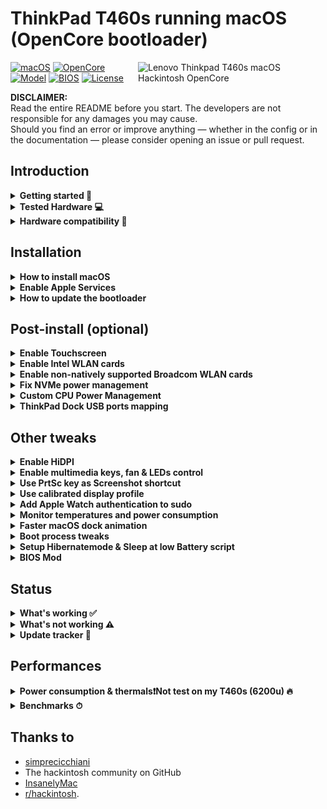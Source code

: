 # ThinkPad T460s running macOS (OpenCore bootloader)

<img align="right" src="/Images/t460s-monterey.png" alt="Lenovo Thinkpad T460s macOS Hackintosh OpenCore" width="300">

[![macOS](https://img.shields.io/badge/macOS-12.3.1-blue)](https://developer.apple.com/documentation/macos-release-notes)
[![OpenCore](https://img.shields.io/badge/OpenCore-0.8.0-green)](https://github.com/acidanthera/OpenCorePkg)
[![Model](https://img.shields.io/badge/Model-20F9*-lightgrey)](https://psref.lenovo.com/Product/ThinkPad_T460s)
[![BIOS](https://img.shields.io/badge/BIOS-1.53-yellow)](https://pcsupport.lenovo.com/us/en/products/laptops-and-netbooks/thinkpad-t-series-laptops/thinkpad-t460s/downloads/driver-list/component?name=BIOS%2FUEFI)
[![License](https://img.shields.io/badge/license-MIT-purple)](/LICENSE)

**DISCLAIMER:**  
Read the entire README before you start.
The developers are not responsible for any damages you may cause.  
Should you find an error or improve anything — whether in the config or in the documentation — please consider opening an issue or pull request.

## Introduction

<details>  
<summary><strong>Getting started 📖</strong></summary>
</br>

**Meet the bootloader:**

- [Why OpenCore](https://dortania.github.io/OpenCore-Install-Guide/why-oc.html)
- Dortania's [website](https://dortania.github.io)

**Recommended tools:**

- Plist editor [ProperTree](https://github.com/corpnewt/ProperTree)
- Handy-dandy ESP mounting script [MountEFI](https://github.com/corpnewt/MountEFI)
- Update OpenCore and kexts [OCAuxiliaryTools](https://github.com/ic005k/OCAuxiliaryTools)

**Resources**

- [OpenCore](https://github.com/acidanthera/OpenCorePkg)
- [OC-little](https://github.com/daliansky/OC-little)
- [X1 Carbon config](https://github.com/tylernguyen/x1c6-hackintosh)
- [T460 config](https://github.com/MSzturc/Lenovo-T460-OpenCore)

</details>

</details>

<details>  
<summary><strong>Tested Hardware 💻</strong></summary>
</br>

| Model              | Thinkpad T460s 20F90002\*\*                                                                               |
| :----------------- | :-------------------------------------------------------------------------------------------------------- |
| Processor          | Core i5-6200U (2C, 2.4 / 3.0GHz, 3MB)                                                                     |
| Graphics           | Integrated Intel HD Graphics 520                                                                          |
| Memory             | 4GB Soldered + 8GB DIMM 2133MHz DDR4, dual-channel                                                        |
| Display            | 14" Full HD (1920x1080) IPS, Touch (read [Post-install>Enable Touchscreen](https://github.com/simprecicchiani/ThinkPad-T460s-macOS-OpenCore#post-install-optional))    |
| Storage            | Western Digital Black SN550 500GB NVMe SSD                                                                |
| Ethernet           | Intel Ethernet Connection I219-LM (Jacksonville)                                                          |
| WLAN + Bluetooth   | 11ac+BT, Intel® Dual Band Wireless-AC 8260, 2x2 card                                                      |
| Camera             | HD720p resolution, low light sensitive, fixed focus                                                       |
| Audio support      | HD Audio, Realtek ALC3245 codec, stereo speakers 1Wx2, dual array microphone, combo audio/microphone jack |
| Keyboard           | 6-row, spill-resistant, multimedia Fn keys, LED backlight                                                 |
| Battery            | Front Li-Polymer 3-cell (23Wh) and rear Li-Ion 3-cell (26Wh), both Integrated                             |

</details>

<details>  
<summary><strong>Hardware compatibility 🧰</strong></summary>
</br>

This EFI will suit any T460s regardless of CPU model<sup>[1](#CPU)</sup>, amount of RAM, display resolution<sup>[2](#Res)</sup> and internal storage<sup>[3](#NVMe)</sup>.

<a name="CPU">1</a>. Optional custom CPU Power Management guide.  
<a name="Res">2</a>. 1440p displays should change `NVRAM -> Add -> 7C436110-AB2A-4BBB-A880-FE41995C9F82 -> UIScale`:`2` to get proper scaling while booting.  
<a name="NVMe">3</a>. Follow NVMe fix guide below for NVMe drives.

This bootloader configuration will probably suit other 6th generation Thinkpads, but there could be some defacts (i. e. not working usb ports, can't connect any displays.. etc.). If you own a model other then a T460s check out these repositories:
| Maintainer | Model | Bootloader |
| :------------ | ----------: | ---------: |
| MSzturc | [T460](https://github.com/MSzturc/Lenovo-T460-OpenCore) | Opencore |
| duszmox | [X1 Carbon Gen 4](https://github.com/duszmox/ThinkPad-X1C4-macOS-OpenCore) | Opencore |
| Tluck | [T560/T460](https://github.com/tluck/Lenovo-T460-Clover) | Clover |

</details>

## Installation

<details>  
<summary><strong>How to install macOS</strong></summary>
</br>

1. [Create an installation media](https://dortania.github.io/OpenCore-Install-Guide/installer-guide/#making-the-installer)
1. Download the [latest EFI folder](https://github.com/simprecicchiani/ThinkPad-T460s-macOS-OpenCore/releases) and copy it into the ESP partiton
1. Change your BIOS settings according to the table below
1. Boot from the USB installer (press `F12` to choose boot volume) and [start the installation process](https://dortania.github.io/OpenCore-Install-Guide/installation/installation-process.html#booting-the-opencore-usb)

| Menu     |                   |                                 | Setting     |
| -------- | ----------------- | ------------------------------- | ----------- |
| Config   | USB               | UEFI BIOS Support               | `Enable`    |
|          | Power             | Intel SpeedStep Technology      | `Enable`    |
|          |                   | CPU Power Management            | `Enable`    |
|          | CPU               | Hyper-Threading Technology      | `Enable`    |
| Security | Security Chip     |                                 | `Disable`   |
|          | Memory Protection | Execution Prevention            | `Enable`    |
|          | Virtualization    | Intel Virtualization Technology | `Enable`    |
|          |                   | Intel VT-d Feature              | `Enable`    |
|          | Anti-Theft        | Computrace                      | `Disable`   |
|          | Secure Boot       |                                 | `Disable`   |
|          | Intel SGX         |                                 | `Disable`   |
|          | Device Guard      |                                 | `Disable`   |
| Startup  | UEFI/Legacy Boot  |                                 | `UEFI Only` |
|          | CSM Support       |                                 | `No`        |
|          | Boot Mode         |                                 | `Quick`     |

</details>

<details>  
<summary><strong>Enable Apple Services</strong></summary>
</br>

1. Run the following script in Terminal

```bash
git clone https://github.com/corpnewt/GenSMBIOS && cd GenSMBIOS && chmod +x GenSMBIOS.command && ./GenSMBIOS.command
```

2. Type `3` to Generate SMBIOS, then press ENTER
3. Type `MacbookPro16,3 5`, then press ENTER. Leave this Terminal window open.
4. Open `/EFI/OC/Config.plist` with any editor and navigate to `PlatformInfo -> Generic`
5. Add the script's last result to `MLB, SystemSerialNumber and SystemUUID`

```diff
<key>PlatformInfo</key>
<dict>
   <key>Generic</key>
   <array>
      </dict>
         <key>AdviseWindows</key>
         <false/>
         <key>SystemMemoryStatus</key>
         <string>Auto</string>
         <key>MLB</key>
+        <string>M0000000000000001</string>
         <key>ProcessorType</key>
         <integer>0</integer>
         <key>ROM</key>
         <data>ESIzRFVm</data>
         <key>SpoofVendor</key>
         <true/>
         <key>SystemProductName</key>
         <string>MacBookPro16,3</string>
         <key>SystemSerialNumber</key>
+        <string>W00000000001</string>
         <key>SystemUUID</key>
+        <string>00000000-0000-0000-0000-000000000000</string>
      </dict>
   </array>
</dict>
```

6. Save and reboot the system

</details>

<details>  
<summary><strong>How to update the bootloader</strong></summary>
</br>

1. Download the [latest release](https://github.com/simprecicchiani/ThinkPad-T460s-macOS-OpenCore/releases)
1. Copy and Paste your `PlatfromInfo`
1. Enable optional kexts if needed (NVMEFix, AirportItlwm, etc.)
1. Test the new bootloader with an USB stick (Set `BootProtect: None` whenever booting with external drives)
1. Customize boot preferences (skip picker, disable verbose, etc.)
1. Mount your ESP partition
1. Backup your old EFI folder and replace it with the new one

</details>

## Post-install (optional)


<details>  
<summary><strong>Enable Touchscreen</strong></summary>
</br>

1. Open `/EFI/OC/Config.plist` with any editor
1. Add the content of [#touchscreen.plist](EFI/OC/%23touchscreen.plist)
1. Save and reboot the system

P.S. Tested on bigsur, working with gestures
https://youtu.be/-F0JAVIG92M
</details>



<details>  
<summary><strong>Enable Intel WLAN cards</strong></summary>
</br>

1. Open `/EFI/OC/Config.plist` with any editor
1. Add the content of [#intel-wlan.plist](/EFI/OC/%23intel-wlan.plist) according to your macOS version
1. Save and reboot the system

**Note:** The drivers provided in this repo are for Monterey only; if you're running a different version of macOS please use the corresponding [AirportItlwm.kext](https://github.com/OpenIntelWireless/itlwm/releases).If you have any problem please reference to the [IntelBluetoothFirmware](https://openintelwireless.github.io/IntelBluetoothFirmware/FAQ.html#what-does-this-kext-do)

Optional: [Remove unnecessary firmware files from OpenIntelWireless drivers](/Guides/Clean-OpenIntelWireless.md).

</details>

<details>
<summary><strong>Enable non-natively supported Broadcom WLAN cards</strong></summary>
</br>

1. Download [AirportBrcmFixup](https://github.com/acidanthera/AirportBrcmFixup/releases) and
   [BrcmPatchRAM](https://github.com/acidanthera/BrcmPatchRAM/releases).
1. Copy AirportBrcmFixup.kext, BrcmBluetoothInjector.kext, BrcmFirmwareData.kext and BrcmPatchRAM3.kext to `/EFI/OC/Kexts`
1. Open `/EFI/OC/Config.plist` with any editor
1. Add the content of [#broadcom-wlan.plist](/EFI/OC/%23broadcom-wlan.plist)

1. Save and reboot the system
If you have any problem please reference to the [AirportBrcmFixup](https://github.com/acidanthera/AirportBrcmFixup)
</details>

<details>  
<summary><strong>Fix NVMe power management</strong></summary>
</br>

1. Open `/EFI/OC/Config.plist` with any editor
1. Add the content of [#nvme-fix.plist](/EFI/OC/%23nvme-fix.plist)
1. Save and reboot the system

</details>

<details>  
<summary><strong>Custom CPU Power Management</strong></summary>
</br>

1. Run the following script in Terminal

```bash
git clone https://github.com/corpnewt/CPUFriendFriend; cd CPUFriendFriend; chmod +x ./CPUFriendFriend.command; ./CPUFriendFriend.command
```

1. When asked, select preferred values
1. From the pop-up window, copy `ssdt_data.aml` into `/EFI/OC/ACPI/` folder (rename it if you'd like)
1. Open `/EFI/OC/Config.plist` with any editor
1. Add the content of [#cpu-pm.plist](/EFI/OC/%23cpu-pm.plist) (make sure SSDT-PLUG.aml is disabled and match your new SSDT filename)
1. Save and reboot the system

</details>

<details>  
<summary><strong>ThinkPad Dock USB ports mapping</strong></summary>
</br>

I've never had one so there's a chance something might not be working. [USB mapping guide](https://dortania.github.io/OpenCore-Post-Install/usb/).

</details>

## Other tweaks

<details>  
<summary><strong>Enable HiDPI</strong></summary>
</br>

1. [Disable SIP](https://dortania.github.io/OpenCore-Install-Guide/troubleshooting/troubleshooting.html#disabling-sip)
1. Run the following script in Terminal
   ```bash
   bash -c "$(curl -fsSL https://raw.githubusercontent.com/xzhih/one-key-hidpi/master/hidpi.sh)"
   ```
1. Follow the instructions, then reboot
1. Re-enable SIP (if desired)

[Alternative method](https://github.com/bbhardin/A-Guide-to-MacOS-Scaled-Resolutions)

</details>

<details>  
<summary><strong>Enable multimedia keys, fan & LEDs control </strong></summary>
</br>

1. Download and install [YogaSMC-App-Release.dmg](https://github.com/zhen-zen/YogaSMC/releases) (both the pref-panel and app itself)
1. Open the app
1. Check the `launch on login` option

</details>

<details>  
<summary><strong>Use PrtSc key as Screenshot shortcut</strong></summary>
</br>

Super useful shortcut that I wish I had it on my previous MBP. Default is `⌘⇧5`.

1. Open SystemPreferences.app
1. Go under `Keyboard > Shortcuts > Screenshots`
1. Click on `Screenshot and recording options` field
1. Press `PrtSc` on your keyboard (it should came out as `F13`)

</details>

<details>  
<summary><strong>Use calibrated display profile</strong></summary>
</br>

NotebookCheck's calibrated profiles. Not all panel are the same, final result may vary.

1. Run one of the following script in Terminal
   - for 1440p displays
     ```bash
     cd ~/Library/ColorSync/Profiles; wget https://github.com/simprecicchiani/ThinkPad-T460s-macOS-OpenCore/raw/master/Files/DisplayColorProfiles/T460s_WQHD_VVX14T058J02.icm
     ```
   - for 1080p displays
     ```bash
     cd ~/Library/ColorSync/Profiles; wget https://github.com/simprecicchiani/ThinkPad-T460s-macOS-OpenCore/raw/master/Files/DisplayColorProfiles/T460s_FHD_N140HCE_EAA.icm
     ```
2. Go under `SystemPreferences > Displays > Colour`
3. Select the profile

<img src="/Images/display-profile.png" alt="Lenovo Thinkpad T460s macOS Hackintosh OpenCore" height="300">

</details>

<details>
<summary><strong>Add Apple Watch authentication to sudo</strong></summary>
</br>

If you have an Apple Watch and you already [replaced the build in WiFi card](/Guides/Replace-WLAN.md), you could enable authenticating as sudo with you Apple Watch using [pam-watch](https://github.com/biscuitehh/pam-watchid).

1. Download the latest [ZIP file](https://github.com/biscuitehh/pam-watchid/archive/main.zip)
2. Unzip, which by default creates a folder called pam-watchid-main.
3. Open Terminal and install it:

   - `$ cd ~/Downloads/pam-watchid-main`
   - `$ sudo make install`

4. Regsiter the new PAM module for sudo:

   - Edit /etc/pam.d/sudo
   - Add a new line under line 1 (which is a comment) containing:
     ```bash
     auth sufficient pam_watchid.so
     ```

That’s it. Now, whenever you use sudo, you have the option of using your Watch to authenticate.
<img src="/Images/AW-sudo.png" alt="Apple Watch authenticating with sudo" height="300">

   </details>

<details>  
<summary><strong>Monitor temperatures and power consumption</strong></summary>
</br>

1. Download and install [HWMonitor](https://github.com/kzlekk/HWSensors/releases)
1. Check `launch on login` (optional)

</details>

<details>  
<summary><strong>Faster macOS dock animation</strong></summary>
</br>

This enables auto-hide and speeds up the animation

1. Run the following script in Terminal
   ```bash
   defaults write com.apple.dock autohide-delay -float 0; defaults write com.apple.dock autohide-time-modifier -float 0.5; killall Dock
   ```
   </details>

<details>  
<summary><strong>Boot process tweaks</strong></summary>
</br>

| Menu |       |            | Setting    | What does it do?     |
| :--- | :---- | :--------- | :--------- | :------------------- |
| Misc | Boot  | ShowPicker | `False`    | Skip bootloader page |
| UEFI | Audio | PlayChime  | `Disabled` | Always silent boot   |

</details>
<details>  
<summary><strong>Setup Hibernatemode & Sleep at low Battery script</strong></summary>
</br>
<a href="https://www.tonymacx86.com/threads/release-sleeponlowbattery-solb.264785">Script that performs auto sleep/hibernate at low battery</a>
<br><br>
1.Open terminal
<br>
2.Enter commands below one by one
<br>
Settings for AC:

```
sudo pmset -c standby 1
sudo pmset -c hibernatemode 0
```

Setting for battery:

```
sudo pmset -b standby 1
sudo pmset -b standbydelayhigh 900
sudo pmset -b standbydelaylow 60
sudo pmset -b hibernatemode 25
sudo pmset -b highstandbythreshold 70
```

Settings for all:

```
sudo pmset -a acwake 0
sudo pmset -a lidwake 1
sudo pmset -a powernap 0
```

To restore default system settings run `pmset restoredefaults` command

<details>  
<summary><strong>Commands description</strong></summary>
   
`acwake` - wake the machine when power source (AC/battery) is changed (value = 0/1)

`lidwake` - wake the machine when the laptop lid (or clamshell) is opened (value = 0/1)

`powernap` - enable/disable Power Nap on supported machines (value = 0/1)

`standbydelayhigh` and `standbydelaylow` specify the delay, in seconds,
before writing the hibernation image to disk and powering off memory for Standby.
standbydelayhigh is used when the remaining battery capacity is above `highstandbythreshold`(has a default value of 50 percent),
and standbydelaylow is used when the remaining battery capacity is below highstandbythreshold.

hibernatemode supports values of 0, 3, or 25.

To disable hibernation, set hibernatemode to 0.

`hibernatemode` = 0 by default on desktops. The system will not back memory up to persistent storage. The system must wake from the contents of memory; the system will lose context on power loss.

`hibernatemode` = 3 by default on portables. The system will store a copy of memory to persistent storage (the disk), and will power memory during sleep. The system will wake from memory, unless a power loss forces it to restore from hibernate image.

`hibernatemode` = 25 is only settable via pmset. The system will store a copy of memory to persistent storage (the disk), and will remove power to memory. The system will restore from disk image. If you want "hibernation" - slower sleeps, slower wakes, and better battery life, you should use this setting.<br><br>
[pmset Descriptions Source](https://www.dssw.co.uk/reference/pmset.html)

</details> <br><br>
</details>
<details>  
<summary><strong>BIOS Mod</strong></summary>
</br>

I know it can be scary at first but with the right amount of carefulness anyone can do it.  
Is it worth the effort and risk? I don't think so. I enjoyed it? 100%.  
A [brief guide referencing other guides](/Guides/Bios-Mod.md).

</details>

## Status

<details>  
<summary><strong>What's working ✅</strong></summary>
</br>
 
- [x] CPU Power Management `~1W on IDLE`
- [x] Intel HD 520 Graphics `incuding graphics acceleration`
- [x] USB ports
- [x] Internal camera `working fine on FaceTime, Skype, Zoom and others`
- [x] Sleep / Hibernatemode `25 or 3` / Wake / Shutdown / Reboot
- [x] Intel Gigabit Ethernet
- [x] Wifi, Bluetooth, Airdrop, Handoff, Continuity, Sidecar wireless `some functionalities may be buggy or broken on Intel WLAN cards`
- [x] iMessage, FaceTime, App Store, iTunes Store `Please generate your own SMBIOS`
- [x] Speakers and headphones combo jack 
- [x] Batteries
- [x] Keyboard map and hotkeys with [YogaSMC](https://github.com/zhen-zen/YogaSMC)
- [x] Touchscreen
- [x] [Trackpad, Trackpoint and physical buttons](/Images/VoodooRMI-T460s-trackpad-gestures.gif) `all macOS gestures working thanks to VoodooRMI`
- [x] SIP and FileVault 2 can be turned on
- [x] HDMI `with digital audio passthrough`
- [x] SD Card Reader `slow r/w speed but works`

</details>

<details>  
<summary><strong>What's not working ⚠️</strong></summary>
</br>

- [ ] Some users reported Mini DisplayPort is broken for them with latest updates, but it's working for me just fine
- [ ] Safari DRM `Use Chromium engine to watch Apple TV+, Amazon Prime Video, Netflix and others`
- [ ] WWAN (needs to be implemented)
- [ ] Fingerprint Reader
- [ ] Bluetooth (You can enable blutooth in the config.plist but it will cause the "volume hash mismatch" problem .Waiting for the solution.

</details>

<details>  
<summary><strong>Update tracker 🔄</strong></summary>
</br>

| [EFI Release](https://github.com/simprecicchiani/ThinkPad-T460s-macOS-OpenCore/releases)       | 0.8.0  |
|------------------------------------------------------------------------------------------------|--------|
| [MacOS](https://www.apple.com/macos/)                                                          | 12.3.1 |
| [OpenCore](https://github.com/acidanthera/OpenCorePkg/releases)                                | 0.8.0  |
| [Lilu](https://github.com/acidanthera/Lilu/releases)                                           | 1.6.0  |
| [VirtualSMC](https://github.com/acidanthera/VirtualSMC/releases)                               | 1.2.9  |
| [YogaSMC](https://github.com/zhen-zen/YogaSMC/releases)                                        | 1.5.1  |
| [WhateverGreen](https://github.com/acidanthera/WhateverGreen/releases)                         | 1.5.8  |
| [AppleALC](https://github.com/acidanthera/AppleALC/releases)                                   | 1.7.1  |
| [VoodooPS2Controller](https://github.com/acidanthera/VoodooPS2/releases)                       | 2.2.8  |
| [VoodooRMI](https://github.com/VoodooSMBus/VoodooRMI/releases)                                 | 1.3.4  |
| [VoodooI2C/VoodooI2CHID](https://github.com/VoodooI2C/VoodooI2C/releases)                      | 2.6.5  |
| [IntelMausi](https://github.com/acidanthera/IntelMausi/releases)                               | 1.0.7  |
| [HibernationFixup](https://github.com/acidanthera/HibernationFixup/releases)                   | 1.4.5  |
| [CPUFriend](https://github.com/acidanthera/CPUFriend/releases)                                 | 1.2.5  |
| [NVMeFix](https://github.com/acidanthera/NVMeFix/releases)                                     | 1.0.9  |
| [RTCMemoryFixup](https://github.com/acidanthera/RTCMemoryFixup/releases)                       | 1.0.7  |
| [AirportItlwm](https://github.com/OpenIntelWireless/itlwm/releases)                            | 2.2.0  |
| [IntelBluetoothFirmware](https://github.com/OpenIntelWireless/IntelBluetoothFirmware/releases) | 2.1.0  |
| [BlueToolFixup](https://github.com/acidanthera/BrcmPatchRAM/releases)                          | 2.6.1  |
| [AppleBacklightSmoother](https://github.com/hieplpvip/AppleBacklightSmoother/releases)         | 1.0.2  |
| [BrightnessKeys](https://github.com/acidanthera/BrightnessKeys/releases)                       | 1.0.2  |
| [RealtekCardReader](https://github.com/0xFireWolf/RealtekCardReader/releases)                  | 0.9.6  |
| [RealtekCardReaderFriend](https://github.com/0xFireWolf/RealtekCardReaderFriend/releases)      | 1.0.2  |

</details>

## Performances

<details>  
<summary><strong>Power consumption & thermals❗Not test on my T460s (6200u) 🔥</strong></summary>
</br>

| Idle State                | Max Frequency                 | 2 Thread Frequency            | All Thread Frequency          | GPU Max Frequency             |
| ------------------------- | ----------------------------- | ----------------------------- | ----------------------------- | ----------------------------- |
| ![](/Images/ipg-idle.png) | ![](/Images/ipg-max-freq.png) | ![](/Images/ipg-two-freq.png) | ![](/Images/ipg-all-freq.png) | ![](/Images/ipg-gpu-freq.png) |

</details>

<details>  
<summary><strong>Benchmarks ⏱</strong></summary>
</br>

| CPU            | Single-Core | Multi-Core |
| :------------- | ----------: | ---------: |
| Geekbench 5    |         730 |       1611 |
| **GPU**        |  **OpenCL** |  **Metal** |
| Geekbench 5    |        4097 |       4179 |

<small>macOS 12.3.1, EFI release 0.8.0, CPU:6200u</small>

</details>

## Thanks to
- [simprecicchiani](https://github.com/simprecicchiani)
- The hackintosh community on GitHub
- [InsanelyMac](https://www.insanelymac.com/forum/)
- [r/hackintosh](https://www.reddit.com/r/hackintosh/).
